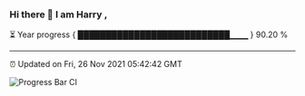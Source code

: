 ### Hi there 👋 I am Harry , 

⏳ Year progress { ███████████████████████████▁▁▁ } 90.20 %

---

⏰ Updated on Fri, 26 Nov 2021 05:42:42 GMT

![Progress Bar CI](https://github.com/duykhang68/duykhang68/workflows/Progress%20Bar%20CI/badge.svg)
